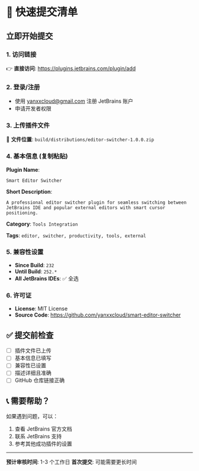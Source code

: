 # 🚀 快速提交清单

## 立即开始提交

### 1. 访问链接
👉 **直接访问**: https://plugins.jetbrains.com/plugin/add

### 2. 登录/注册
- 使用 yanxxcloud@gmail.com 注册 JetBrains 账户
- 申请开发者权限

### 3. 上传插件文件
📁 **文件位置**: `build/distributions/editor-switcher-1.0.0.zip`

### 4. 基本信息 (复制粘贴)

**Plugin Name**: 
```
Smart Editor Switcher
```

**Short Description**:
```
A professional editor switcher plugin for seamless switching between JetBrains IDE and popular external editors with smart cursor positioning.
```

**Category**: `Tools Integration`

**Tags**: `editor, switcher, productivity, tools, external`

### 5. 兼容性设置
- **Since Build**: `232`
- **Until Build**: `252.*`
- **All JetBrains IDEs**: ✅ 全选

### 6. 许可证
- **License**: MIT License
- **Source Code**: https://github.com/yanxxcloud/smart-editor-switcher

## ✅ 提交前检查

- [ ] 插件文件已上传
- [ ] 基本信息已填写
- [ ] 兼容性已设置
- [ ] 描述详细且准确
- [ ] GitHub 仓库链接正确

## 📞 需要帮助？

如果遇到问题，可以：
1. 查看 JetBrains 官方文档
2. 联系 JetBrains 支持
3. 参考其他成功插件的设置

---

**预计审核时间**: 1-3 个工作日
**首次提交**: 可能需要更长时间